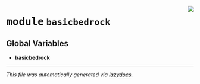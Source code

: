 <!-- markdownlint-disable -->

<a href="https://github.com/cyberitech/BasicBedrock/tree/main\src\basicbedrock\__init__.py#L0"><img align="right" style="float:right;" src="https://img.shields.io/badge/-source-cccccc?style=flat-square"></a>

# <kbd>module</kbd> `basicbedrock`




**Global Variables**
---------------
- **basicbedrock**




---

_This file was automatically generated via [lazydocs](https://github.com/ml-tooling/lazydocs)._
